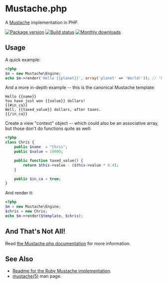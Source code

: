 Mustache.php
============

A [Mustache](http://mustache.github.com/) implementation in PHP.

[![Package version](http://img.shields.io/packagist/v/mustache/mustache.svg?style=flat-square)](https://packagist.org/packages/mustache/mustache)
[![Build status](http://img.shields.io/travis/bobthecow/mustache.php/dev.svg?style=flat-square)](http://travis-ci.org/bobthecow/mustache.php)
[![Monthly downloads](http://img.shields.io/packagist/dm/mustache/mustache.svg?style=flat-square)](https://packagist.org/packages/mustache/mustache)


Usage
-----

A quick example:

```php
<?php
$m = new Mustache\Engine;
echo $m->render('Hello {{planet}}', array('planet' => 'World!')); // "Hello World!"
```


And a more in-depth example -- this is the canonical Mustache template:

```html+jinja
Hello {{name}}
You have just won {{value}} dollars!
{{#in_ca}}
Well, {{taxed_value}} dollars, after taxes.
{{/in_ca}}
```


Create a view "context" object -- which could also be an associative array, but those don't do functions quite as well:

```php
<?php
class Chris {
    public $name  = "Chris";
    public $value = 10000;

    public function taxed_value() {
        return $this->value - ($this->value * 0.4);
    }

    public $in_ca = true;
}
```


And render it:

```php
<?php
$m = new Mustache\Engine;
$chris = new Chris;
echo $m->render($template, $chris);
```


And That's Not All!
-------------------

Read [the Mustache.php documentation](https://github.com/bobthecow/mustache.php/wiki/Home) for more information.


See Also
--------

 * [Readme for the Ruby Mustache implementation](http://github.com/defunkt/mustache/blob/master/README.md).
 * [mustache(5)](http://mustache.github.com/mustache.5.html) man page.
